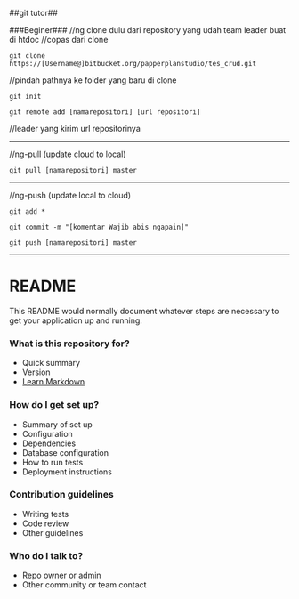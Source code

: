 ##git tutor##

###Beginer###
//ng clone dulu dari repository yang udah team leader buat di htdoc
//copas dari clone

	git clone https://[Username@]bitbucket.org/papperplanstudio/tes_crud.git

//pindah pathnya ke folder yang baru di clone

	git init 			

	git remote add [namarepositori] [url repositori]
//leader yang kirim url repositorinya

------------------------------------------------------------------------------
//ng-pull (update cloud to local)

	git pull [namarepositori] master

------------------------------------------------------------------------------
//ng-push (update local to cloud)

	git add *

	git commit -m "[komentar Wajib abis ngapain]"

	git push [namarepositori] master

-------------------------------------------------------------------------------

# README #

This README would normally document whatever steps are necessary to get your application up and running.

### What is this repository for? ###

* Quick summary
* Version
* [Learn Markdown](https://bitbucket.org/tutorials/markdowndemo)

### How do I get set up? ###

* Summary of set up
* Configuration
* Dependencies
* Database configuration
* How to run tests
* Deployment instructions

### Contribution guidelines ###

* Writing tests
* Code review
* Other guidelines

### Who do I talk to? ###

* Repo owner or admin
* Other community or team contact